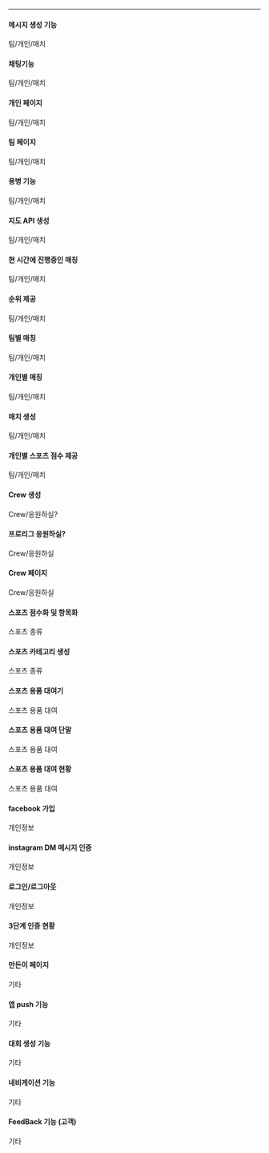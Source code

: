 ****

#### 메시지 생성 기능
팀/개인/매치

#### 채팅기능
팀/개인/매치

#### 개인 페이지
팀/개인/매치

#### 팀 페이지
팀/개인/매치

#### 용병 기능
팀/개인/매치

#### 지도 API 생성
팀/개인/매치

#### 현 시간에 진행중인 매칭
팀/개인/매치

#### 순위 제공
팀/개인/매치

#### 팀별 매칭
팀/개인/매치

#### 개인별 매칭
팀/개인/매치

#### 매치 생성
팀/개인/매치

#### 개인별 스포츠 점수 제공
팀/개인/매치

#### Crew 생성
Crew/응원하실?

#### 프로리그 응원하실?
Crew/응원하실

#### Crew 페이지
Crew/응원하실

#### 스포츠 점수화 및 항목화
스포츠 종류

#### 스포츠 카테고리 생성
스포츠 종류

#### 스포츠 용품 대여기
스포츠 용품 대여

#### 스포츠 용품 대여 단말
스포츠 용품 대여

#### 스포츠 용품 대여 현황
스포츠 용품 대여

#### facebook 가입
개인정보

#### instagram DM 메시지 인증
개인정보

#### 로그인/로그아웃
개인정보

#### 3단계 인증 현황
개인정보

#### 만든이 페이지
기타

#### 앱 push 기능
기타

#### 대회 생성 기능
기타

#### 네비게이션 기능
기타

#### FeedBack 기능 (고객)
기타

